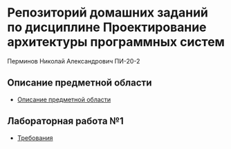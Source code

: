 # Репозиторий домашних заданий по дисциплине Проектирование архитектуры программных систем

Перминов Николай Александрович ПИ-20-2

## Описание предметной области

 - [Описание предметной области](Описание%20предметной%20области.md)

## Лабораторная работа №1

- [Требования](Lab1/Требования.md)

